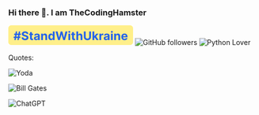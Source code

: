 ### Hi there 👋. I am TheCodingHamster

[![Stand With Ukraine](https://raw.githubusercontent.com/vshymanskyy/StandWithUkraine/main/badges/StandWithUkraine.svg)](https://stand-with-ukraine.pp.ua)
![GitHub followers](https://img.shields.io/github/followers/TheCodingHamster?logo=github)
![Python Lover](https://img.shields.io/badge/python%20-lover%20❤-fcdf5a?logo=python&logoColor=white)

Quotes:

![Yoda](https://img.shields.io/badge/Do%20or%20do%20not.%20There%20is%20no%20try.---%20Yoda-8EAB4B)

![Bill Gates](https://img.shields.io/badge/Success%20is%20a%20lousy%20teacher.%20It%20seduces%20smart%20people%20into%20thinking%20they%20can't%20lose.---%20Bill%20Gates-0078D7)

![ChatGPT](https://img.shields.io/badge/Embrace%20the%20synergy%20of%20human%20creativity%20and%20artificial%20intelligence%2C%20for%20together%20we%20can%20achieve%20the%20extraordinary.---%20ChatGPT-5A9BD4)

<!--

**TheCodingHamster/TheCodingHamster** is a ✨ _special_ ✨ repository because its `README.md` (this file) appears on your GitHub profile.

-->

